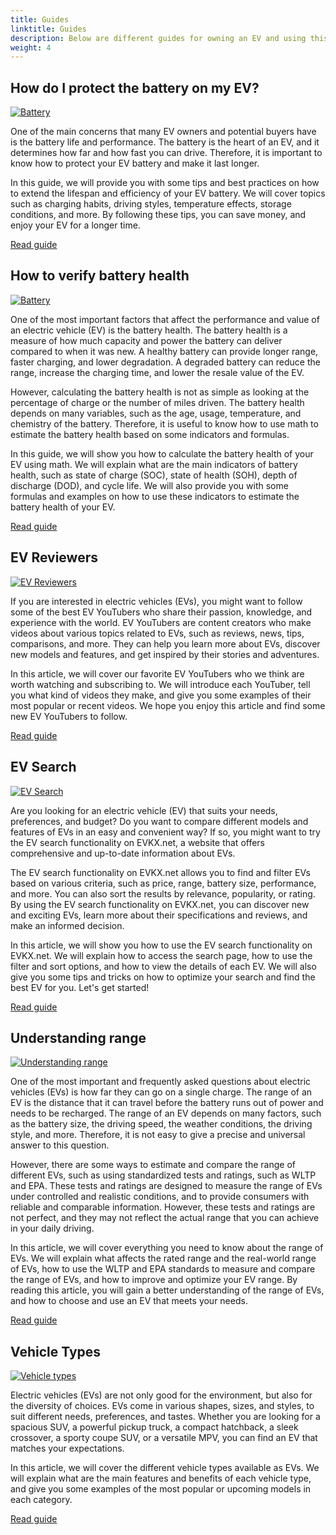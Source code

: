 ```yaml
---
title: Guides
linktitle: Guides
description: Below are different guides for owning an EV and using this site.
weight: 4
---
```

<!-- markdownlint-disable MD033 -->


## How do I protect the battery on my EV?

<a href="protectingbattery">
    <img src="https://media.evkx.net/multimedia/technology/battery/cell/bladebattery_st.jpg" alt="Battery" title="Battery" class="img-fluid">
</a>

One of the main concerns that many EV owners and potential buyers have is the battery life and performance. The battery is the heart of an EV, and it determines how far and how fast you can drive. Therefore, it is important to know how to protect your EV battery and make it last longer.

In this guide, we will provide you with some tips and best practices on how to extend the lifespan and efficiency of your EV battery. We will cover topics such as charging habits, driving styles, temperature effects, storage conditions, and more. By following these tips, you can save money, and enjoy your EV for a longer time.

[Read guide](protectingbattery/)

## How to verify battery health

<a href="checkingbatteryhealth">
    <img src="https://media.evkx.net/multimedia/guides/checkingbatteryhealth/graph1_st.jpg" alt="Battery" title="Battery" class="img-fluid">
</a>

One of the most important factors that affect the performance and value of an electric vehicle (EV) is the battery health. The battery health is a measure of how much capacity and power the battery can deliver compared to when it was new. A healthy battery can provide longer range, faster charging, and lower degradation. A degraded battery can reduce the range, increase the charging time, and lower the resale value of the EV.

However, calculating the battery health is not as simple as looking at the percentage of charge or the number of miles driven. The battery health depends on many variables, such as the age, usage, temperature, and chemistry of the battery. Therefore, it is useful to know how to use math to estimate the battery health based on some indicators and formulas.

In this guide, we will show you how to calculate the battery health of your EV using math. We will explain what are the main indicators of battery health, such as state of charge (SOC), state of health (SOH), depth of discharge (DOD), and cycle life. We will also provide you with some formulas and examples on how to use these indicators to estimate the battery health of your EV.

[Read guide](checkingbatteryhealth/)

## EV Reviewers

<a href="evreviewers">
    <img src="https://media.evkx.net/multimedia/guides/evreviewers/bjornyland_st.jpg" alt="EV Reviewers" title="EV Reviewers" class="img-fluid">
</a>

If you are interested in electric vehicles (EVs), you might want to follow some of the best EV YouTubers who share their passion, knowledge, and experience with the world. EV YouTubers are content creators who make videos about various topics related to EVs, such as reviews, news, tips, comparisons, and more. They can help you learn more about EVs, discover new models and features, and get inspired by their stories and adventures.

In this article, we will cover our favorite EV YouTubers who we think are worth watching and subscribing to. We will introduce each YouTuber, tell you what kind of videos they make, and give you some examples of their most popular or recent videos. We hope you enjoy this article and find some new EV YouTubers to follow.

[Read guide](evreviewers/)

## EV Search

<a href="evsearch">
    <img src="https://media.evkx.net/multimedia/guides/evsearch/search_1_st.jpg" alt="EV Search" title="EV Search" class="img-fluid">
</a>

Are you looking for an electric vehicle (EV) that suits your needs, preferences, and budget? Do you want to compare different models and features of EVs in an easy and convenient way? If so, you might want to try the EV search functionality on EVKX.net, a website that offers comprehensive and up-to-date information about EVs.

The EV search functionality on EVKX.net allows you to find and filter EVs based on various criteria, such as price, range, battery size, performance, and more. You can also sort the results by relevance, popularity, or rating. By using the EV search functionality on EVKX.net, you can discover new and exciting EVs, learn more about their specifications and reviews, and make an informed decision.

In this article, we will show you how to use the EV search functionality on EVKX.net. We will explain how to access the search page, how to use the filter and sort options, and how to view the details of each EV. We will also give you some tips and tricks on how to optimize your search and find the best EV for you. Let's get started!

[Read guide](evsearch/)

## Understanding range

<a href="understandingrange">
    <img src="https://media.evkx.net/multimedia/guides/understandingrange/aerodynamicdrag_st.png" alt="Understanding range" title="Understanding range" class="img-fluid">
</a>

One of the most important and frequently asked questions about electric vehicles (EVs) is how far they can go on a single charge. The range of an EV is the distance that it can travel before the battery runs out of power and needs to be recharged. The range of an EV depends on many factors, such as the battery size, the driving speed, the weather conditions, the driving style, and more. Therefore, it is not easy to give a precise and universal answer to this question.

However, there are some ways to estimate and compare the range of different EVs, such as using standardized tests and ratings, such as WLTP and EPA. These tests and ratings are designed to measure the range of EVs under controlled and realistic conditions, and to provide consumers with reliable and comparable information. However, these tests and ratings are not perfect, and they may not reflect the actual range that you can achieve in your daily driving.

In this article, we will cover everything you need to know about the range of EVs. We will explain what affects the rated range and the real-world range of EVs, how to use the WLTP and EPA standards to measure and compare the range of EVs, and how to improve and optimize your EV range. By reading this article, you will gain a better understanding of the range of EVs, and how to choose and use an EV that meets your needs.

[Read guide](understandingrange/)

## Vehicle Types

<a href="vehicletypes">
    <img src="https://media.evkx.net/multimedia/guides/veichletypes/convertible_1_st.jpg" alt="Vehicle types" title="Vehicle types" class="img-fluid">
</a>

Electric vehicles (EVs) are not only good for the environment, but also for the diversity of choices. EVs come in various shapes, sizes, and styles, to suit different needs, preferences, and tastes. Whether you are looking for a spacious SUV, a powerful pickup truck, a compact hatchback, a sleek crossover, a sporty coupe SUV, or a versatile MPV, you can find an EV that matches your expectations.

In this article, we will cover the different vehicle types available as EVs. We will explain what are the main features and benefits of each vehicle type, and give you some examples of the most popular or upcoming models in each category. 

[Read guide](vehicletypes/)